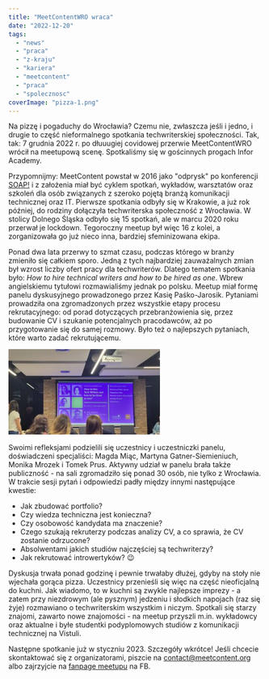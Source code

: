 ```yaml
---
title: "MeetContentWRO wraca"
date: "2022-12-20"
tags:
  - "news"
  - "praca"
  - "z-kraju"
  - "kariera"
  - "meetcontent"
  - "praca"
  - "spolecznosc"
coverImage: "pizza-1.png"
---
```


Na pizzę i pogaduchy do Wrocławia? Czemu nie, zwłaszcza jeśli i jedno, i drugie
to część nieformalnego spotkania techwriterskiej społeczności. Tak, tak: 7
grudnia 2022 r. po dłuuugiej covidowej przerwie MeetContentWRO wrócił na
meetupową scenę. Spotkaliśmy się w gościnnych progach Infor Academy.

Przypomnijmy: MeetContent powstał w 2016 jako "odprysk" po konferencji
[SOAP!](https://soapconf.com/) i z założenia miał być cyklem spotkań, wykładów,
warsztatów oraz szkoleń dla osób związanych z szeroko pojętą branżą komunikacji
technicznej oraz IT. Pierwsze spotkania odbyły się w Krakowie, a już rok
później, do rodziny dołączyła techwriterska społeczność z Wrocławia. W stolicy
Dolnego Śląska odbyło się 15 spotkań, ale w marcu 2020 roku przerwał je
lockdown. Tegoroczny meetup był więc 16 z kolei, a zorganizowała go już nieco
inna, bardziej sfeminizowana ekipa.

Ponad dwa lata przerwy to szmat czasu, podczas którego w branży zmieniło się
całkiem sporo. Jedną z tych najbardziej zauważalnych zmian był wzrost liczby
ofert pracy dla techwriterów. Dlatego tematem spotkania było: _How to hire
technical writers and how to be hired as one_. Wbrew angielskiemu tytułowi
rozmawialiśmy jednak po polsku. Meetup miał formę panelu dyskusyjnego
prowadzonego przez Kasię Paśko-Jarosik. Pytaniami prowadziła ona zgromadzonych
przez wszystkie etapy procesu rekrutacyjnego: od porad dotyczących
przebranżowienia się, przez budowanie CV i szukanie potencjalnych pracodawców,
aż po przygotowanie się do samej rozmowy. Było też o najlepszych pytaniach,
które warto zadać rekrutującemu.

[![](images/meet_content_wro-300x169.jpg)](http://techwriter.pl/wp-content/uploads/2022/12/meet_content_wro-scaled.jpg)

Swoimi refleksjami podzielili się uczestnicy i uczestniczki panelu, doświadczeni
specjaliści: Magda Miąc, Martyna Gatner-Siemieniuch, Monika Mrozek i Tomek Prus.
Aktywny udział w panelu brała także publiczność - na sali zgromadziło się ponad
30 osób, nie tylko z Wrocławia. W trakcie sesji pytań i odpowiedzi padły między
innymi następujące kwestie:

- Jak zbudować portfolio?
- Czy wiedza techniczna jest konieczna?
- Czy osobowość kandydata ma znaczenie?
- Czego szukają rekruterzy podczas analizy CV, a co sprawia, że CV zostanie
  odrzucone?
- Absolwentami jakich studiów najczęściej są techwriterzy?
- Jak rekrutować introwertyków? 😉

Dyskusja trwała ponad godzinę i pewnie trwałaby dłużej, gdyby na stoły nie
wjechała gorąca pizza. Uczestnicy przenieśli się więc na część nieoficjalną do
kuchni. Jak wiadomo, to w kuchni są zwykle najlepsze imprezy - a zatem przy
niezdrowym (ale pysznym) jedzeniu i słodkich napojach (raz się żyje) rozmawiano
o techwriterskim wszystkim i niczym. Spotkali się starzy znajomi, zawarto nowe
znajomości - na meetup przyszli m.in. wykładowcy oraz aktualne i byłe studentki
podyplomowych studiów z komunikacji technicznej na Vistuli.

Następne spotkanie już w styczniu 2023. Szczegóły wkrótce! Jeśli chcecie
skontaktować się z organizatorami, piszcie na
[contact@meetcontent.org](mailto:contact@meetcontent.org) albo zajrzyjcie na
[fanpage meetupu](https://www.facebook.com/meetcontentcommunity) na FB.
